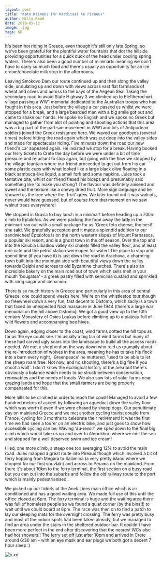 ```yaml
---
layout: post
title: "Kato Ktimeni (nr Karditsa) to Piraeus"
author: Milly Read
date: 2018-05-13
image: .jpg
tags: GR
---
```


It's been hot riding in Greece, even though it's still only late Spring, so we've been grateful for the plentiful water fountains that dot the hillside providing opportunities for a quick duck of the head under cooling spring waters. There's also been a good number of minimarts meaning we don't have to carry so much food and there's usually an opportunity for an ice cream/chocolate milk stop in the afternoons.

Leaving Smokovo Dam our route continued up and then along the valley side, undulating up and down with views across vast flat farmlands of wheat and olives and across to the bays of the Aegean Sea. Taking the secondary road to avoid State Highway 3 we climbed up to Eleftherochori village passing a WW1 memorial dedicated to the Australian troops who had fought in this area. Just before the village a car passed us whilst we were stopped for a break, and a large bearded man with a big smile got out and came to shake our hands. He spoke no English and we spoke no Greek but managed to gather from alot of pointing and shooting actions that this area was a big part of the partisan movement in WW1 and lots of Antipodean soldiers joined the Greek resistance here. We waved our goodbyes (several times) before hitting the road again which was cut deep into the valley sides and made for spectacular riding. Five minutes down the road our new friend's car appeared again. He insisted we stop for a break. Having booked our ferry tickets to Crete the day before we were under a bit of time pressure and reluctant to stop again, but going with the flow we stopped by the village fountain where our friend proceeded to get out from his car some plastic cups with what looked like a large black olive floating in a black sambuca-like liquid, a small fork and some napkins. Jules took a tentative bite, whilst our friend flexed his biceps and presumably said something like 'to make you strong'! The flavour was defintely aniseed and sweet and the texture like a chewy dried fruit. More sign language and he showed us the tree where the 'fruit' grew. We later found out it was walnuts, never would have guessed, but of course from that moment on we saw walnut trees everywhere!

We stopped in Gravia to buy lunch in a minimart before heading up a 700m climb to Eptalofos. As we were packing the food away the lady in the minimart ran out with a small package for us 'Greek feta cheese, the best!' she said. We gratefully accepted and it made a splendid addition to our sandwiches! Eptalofos is on the north western slopes of Mount Parnassos, a popular ski resort, and is a ghost town in the off season. Over the top and into the Kalubia Libadiou valley ski chalets filled the valley floor, and at least one cafe and the petrol station were open for water! The place to stop and spend time (if you have it) is just down the road in Arachova, a charming town built into the mountain side with beautiful views down the valley towards Delphi and across to old Byzantine churches. There's also an incredible bakery on the main road out of town which sells melt in your mouth 'bougatsa' - a greek pastry filled with semolina custard and sprinkled with icing sugar and cinnamon.

There is so much history in Greece and particularly in this area of central Greece, one could spend weeks here. We're on the whistlestop tour though so freewheel down a very fun, fast decent to Distomo, which sadly is a town that faced an unexpected Nazi massacre in June 1944 (there's a large war memorial on the hill above Distomo). We got a good view up to the 10th century Monastery of Osios Loukas before climbing up to a plateau full of wild flowers and accompanying bee hives. 

Down again, edging closer to the coast, wind farms dotted the hill tops as far as the eye could see. I'm usually a big fan of wind farms but many of these had carved ugly scars into the landscape to build all the access roads needed. We met a shepherd on the way down who told us grumpily about the re-introduction of wolves in the area, meaning he has to take his flock into a barn every night, 'Greenpeace' he muttered, 'used to be able to let the sheep roam free. Not now, and no shooting, there's a big fine if you shoot a wolf'. I don't know the ecological history of the area but there's obviously a balance which needs to be struck between conservation, renewables and the needs of locals. We also saw lots of solar farms near grazing lands and hope that the small farmers are being properly compensated for this.

More hills to be climbed in order to reach the coast! Managed to avoid a few hundred metres of ascent by following an aqueduct down the valley floor which was worth it even if we were chased by sheep dogs. Our penultimate day on mainland Greece and we met another cycling tourist couple from France, cycling for 3 months to celebrate their retirement! It was the first time we had seen a tourer on an electric bike, and just goes to show how accessible cycling can be. Waving 'au-revoir' we sped down to the final big climb which would take us up and over to Alepokhori where we met the sea and stopped for a well deserved swim and ice cream!

I lied, one more climb, a steep one too averaging 12% to avoid the main road. Jules mapped a great route into Pireaus though which involved a bit of ferry hopping from Megara to Salamina (a very pretty island where we stopped for our first souvlaki) and across to Perama on the mainland. From there it's about 10km to the ferry terminal, the first section on a busy road but you can cut into the suburbs and follow the old railway route to the port which is mainly pedestrianised. 

We picked up our tickets at the Anek Lines main office which is air conditioned and has a good waiting area. We made full use of this until the office closed at 6pm. The ferry terminal is huge and the waiting area there was full of homeless people so we found a quiet corner (by the bins!!) to wait until we could board at 8pm. The race was then on to find a patch to lay our sleeping mats for the overnight crossing. The ferry was pretty busy and most of the indoor spots had been taken already, but we managed to find an area under the stairs in the sheltered outdoor bar. It couldn't have been more perfect in the end after discovering that the nearest WCs also had hot showers!! The ferry set off just after 10pm and arrived in Crete around 6:30 am - with an eye mask and ear plugs we both got a decent 7 hour sleep :)





![x](assets/img/x.jpg) *xx*
